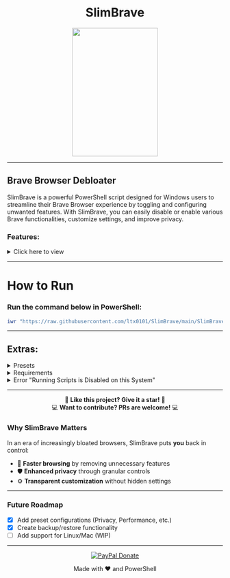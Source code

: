<div align="center">

# SlimBrave
<img src="https://github.com/user-attachments/assets/3e90a996-a74a-4ca1-bea6-0869275bab58" width="200" height="300">
</div>

---

## Brave Browser Debloater

SlimBrave is a powerful PowerShell script designed for Windows users to streamline their Brave Browser experience by toggling and configuring unwanted features. With SlimBrave, you can easily disable or enable various Brave functionalities, customize settings, and improve privacy.

### Features:

<details>
<summary> Click here to view </summary>

- **Disable Brave Rewards**  
   Brave's reward system.

- **Disable Brave Wallet**  
   Brave's Wallet feature for managing cryptocurrencies.

- **Disable Brave VPN**  
   Brave's VPN feature for "enhanced" privacy.

- **Disable Brave AI Chat**  
   Brave's integrated AI Chat feature.

- **Disable Password Manager**  
   Brave's built-in password manager for website login credentials.

- **Disable Tor**  
   Tor functionality for "anonymous" browsing.

- **Set DNS Over HTTPS Mode**  
   Set the DNS Over HTTPS mode (options include automatic or off) to ensure private browsing with secure DNS queries.

- **Disable Sync**  
   Sync functionality that synchronizes your data across devices.

- **Telemetry & Reporting Controls**  
   Disable metrics reporting, safe browsing reporting, crash reporting, and URL-keyed data collection.

- **Privacy & Security Options**  
   Manage autofill, WebRTC, QUIC, Privacy Sandbox, prefetch/preload, background sync, guest mode, payment method queries, and more.

- **Performance Optimization**  
   Disable background processes, hardware acceleration, media router (Cast), alternate error pages, component updates, and unnecessary features.

- **Enable Do Not Track**  
   Forces Do Not Track header for all browsing.

- **Force Google SafeSearch**  
   Enforces SafeSearch across Google searches.

- **Disable IPFS**  
   Disables InterPlanetary File System support.

- **Disable Spellcheck**  
   Disables browser spellcheck functionality.

- **Disable Browser Sign-in**  
   Prevents browser account sign-in.

- **Disable Printing**  
   Disables web page printing capability.

- **Disable Incognito Mode**  
   Blocks private browsing/incognito mode.

- **Disable Default Browser Prompt**  
   Stops Brave from asking to be default browser.

- **Disable Developer Tools**  
   Blocks access to developer tools.

- **Always Open PDF Externally**  
   Forces PDFs to open in external applications.

- **Disable Brave Shields**  
   Turns off Brave's built-in Shields protection.

- **Hardening & Content Controls**  
   Block notifications (with quiet prompts), pop-ups, geolocation, WebUSB, WebBluetooth, Web Serial, and file system write access.
</details>

---

# How to Run

### Run the command below in PowerShell:

```ps1
iwr "https://raw.githubusercontent.com/ltx0101/SlimBrave/main/SlimBrave.ps1" -OutFile "SlimBrave.ps1"; .\SlimBrave.ps1
```

---

## Extras:

<details>
<summary> Presets </summary>


- **Maximum Privacy Preset**  
   - Telemetry: Blocks all reporting (metrics, safe browsing, URL collection, feedback).
   - Privacy: Disables autofill, password manager, sign-in, WebRTC leaks, QUIC, and forces Do Not Track.
   - Brave Features: Kills Rewards, Wallet, VPN, AI Chat, Tor, and Sync.
   - Performance: Disables background processes, recommendations, and bloat.
   - DNS: Uses plain DNS (no HTTPS) to prevent potential logging by DoH providers.
   - Best for: Paranoid users, journalists, activists, or anyone who wants Brave as private as possible.

- **Balanced Privacy Preset**  
   - Telemetry: Blocks all tracking but keeps basic safe browsing.
   - Privacy: Blocks third-party cookies, enables Do Not Track, but allows password manager and autofill for addresses.
   - Brave Features: Disables Rewards, Wallet, VPN, and AI features.
   - Performance: Turns off background services and ads.
   - DNS: Uses automatic DoH (lets Brave choose the fastest secure DNS).
   - Best for: Most users who want privacy but still need convenience features.

- **Performance Focused Preset**  
   - Telemetry: Only blocks metrics and feedback surveys (keeps some safe browsing).
   - Brave Features: Disables Rewards, Wallet, VPN, and AI to declutter the browser.
   - Performance: Kills background processes, shopping features, and promotions.
   - DNS: Automatic DoH for a balance of speed and security.
   - Best for: Users who want a faster, cleaner Brave without extreme privacy tweaks.

- **Developer Preset**  
   - Telemetry: Blocks all reporting.
   - Brave Features: Disables Rewards, Wallet, and VPN but keeps developer tools.
   - Performance: Turns off background services and ads.
   - DNS: Automatic DoH (default secure DNS).
   - Best for: Developers who need dev tools but still want telemetry and ads disabled.

- **Strict Parental Controls Preset**  
   - Privacy: Blocks incognito mode, forces Google SafeSearch, and disables sign-in.
   - Brave Features: Disables Rewards, Wallet, VPN, Tor, and dev tools.
   - DNS: Uses custom DoH (can be set to a family-friendly DNS like Cloudflare for Families).
   - Best for: Parents, schools, or workplaces that need restricted browsing.


</details>



<details>
<summary> Requirements </summary>

- Windows 10/11
- PowerShell
- Administrator privileges
</details>

<details>
<summary>Error "Running Scripts is Disabled on this System"</summary>

### Run this command in PowerShell:

```ps1
Set-ExecutionPolicy -ExecutionPolicy RemoteSigned
```
</details>
<div align="center">
  
---

🌟 **Like this project? Give it a star!** 🌟  
💻  **Want to contribute? PRs are welcome!** 💻 

</div>

### Why SlimBrave Matters

In an era of increasingly bloated browsers, SlimBrave puts **you** back in control:
- 🚀 **Faster browsing** by removing unnecessary features
- 🛡️ **Enhanced privacy** through granular controls
- ⚙️ **Transparent customization** without hidden settings

---

### Future Roadmap
- [x] Add preset configurations (Privacy, Performance, etc.)
- [x] Create backup/restore functionality
- [ ] Add support for Linux/Mac (WIP)

---
<div align="center">
   
[![PayPal Donate](https://img.shields.io/badge/PayPal_Donate-s?style=for-the-badge&logo=paypal&logoColor=black)](https://paypal.me/AggelosMeta)

</div>

<div align="center">
  
Made with ❤️ and PowerShell  

</div>

